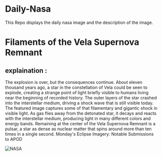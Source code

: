 # Daily-Nasa

This Repo displays the daily nasa image and the description of the image.

<!--NASA-->
# Filaments of the Vela Supernova Remnant
## explaination :

The explosion is over, but the consequences continue.  About eleven thousand years ago, a star in the constellation of Vela could be seen to explode, creating a strange point of light briefly visible to humans living near the beginning of recorded history.  The outer layers of the star crashed into the interstellar medium, driving a shock wave that is still visible today.  The featured image captures some of that filamentary and gigantic shock in visible light. As gas flies away from the detonated star, it decays and reacts with the interstellar medium, producing light in many different colors and energy bands. Remaining at the center of the Vela Supernova Remnant is a pulsar, a star as dense as nuclear matter that spins around more than ten times in a single second.   Monday's Eclipse Imagery: Notable Submissions to APOD

![NASA](https://apod.nasa.gov/apod/image/2404/VelaSnr_CTIO_960.jpg)
<!--/NASA-->